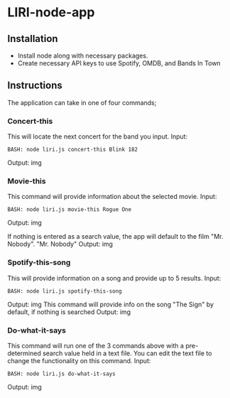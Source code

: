 # LIRI-node-app

## Installation
* Install node along with necessary packages.
* Create necessary API keys to use Spotify, OMDB, and Bands In Town

## Instructions
The application can take in one of four commands;

### Concert-this
This will locate the next concert for the band you input.
Input:
```
BASH: node liri.js concert-this Blink 182
```
Output: 
img

### Movie-this
This command will provide information about the selected movie.
Input:
```
BASH: node liri.js movie-this Rogue One
```
Output: 
img

If nothing is entered as a search value, the app will default to the film "Mr. Nobody".
"Mr. Nobody" Output:
img

### Spotify-this-song
This will provide information on a song and provide up to 5 results.
Input:
```
BASH: node liri.js spotify-this-song
```
Output:
img
This command will provide info on the song "The Sign" by default, if nothing is searched
Output:
img

### Do-what-it-says
This command will run one of the 3 commands above with a pre-determined search value held in a text file. You can edit the text file to change the functionality on this command.
Input:
```
BASH: node liri.js do-what-it-says
```
Output:
img
